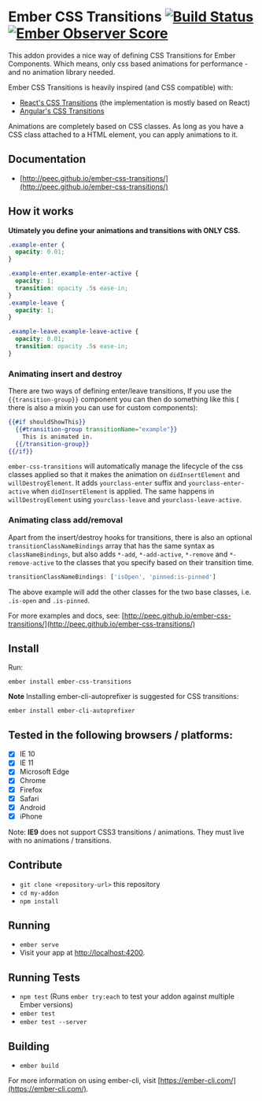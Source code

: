 # Ember CSS Transitions [![Build Status](https://travis-ci.org/peec/ember-css-transitions.svg)](https://travis-ci.org/peec/ember-css-transitions.svg) [![Ember Observer Score](http://emberobserver.com/badges/ember-css-transitions.svg)](http://emberobserver.com/addons/ember-css-transitions)

This addon provides a nice way of defining CSS Transitions for Ember Components. Which means, only css based animations for performance - and no animation library needed.

Ember CSS Transitions is heavily inspired (and CSS compatible) with:

- [React's CSS Transitions](https://facebook.github.io/react/docs/animation.html) (the implementation is mostly based on React)
- [Angular's CSS Transitions](https://docs.angularjs.org/api/ngAnimate)

Animations are completely based on CSS classes. As long as you have a CSS class attached to a HTML element, you can apply animations to it.


## Documentation

- [http://peec.github.io/ember-css-transitions/](http://peec.github.io/ember-css-transitions/)

## How it works

**Utimately you define your animations and transitions with ONLY CSS.**

```css
.example-enter {
  opacity: 0.01;
}

.example-enter.example-enter-active {
  opacity: 1;
  transition: opacity .5s ease-in;
}
.example-leave {
  opacity: 1;
}

.example-leave.example-leave-active {
  opacity: 0.01;
  transition: opacity .5s ease-in;
}
```

### Animating insert and destroy

There are two ways of defining enter/leave transitions,
If you use the `{{transition-group}}` component you can then do something like this ( there is also a mixin you can use for custom components):

```handlebars
{{#if shouldShowThis}}
  {{#transition-group transitionName="example"}}
    This is animated in.
  {{/transition-group}}
{{/if}}
```

`ember-css-transitions` will automatically manage the lifecycle of the css classes applied so that it makes the animation on `didInsertElement` and `willDestroyElement`.
It adds `yourclass-enter` suffix and `yourclass-enter-active` when `didInsertElement` is applied. The same happens in `willDestroyElement` using `yourclass-leave` and `yourclass-leave-active`.

### Animating class add/removal

Apart from the insert/destroy hooks for transitions, there is also an optional `transitionClassNameBindings` array
that has the same syntax as `classNameBindings`, but also adds `*-add`, `*-add-active`, `*-remove` and `*-remove-active` to the
classes that you specify based on their transition time.

```js
transitionClassNameBindings: ['isOpen', 'pinned:is-pinned']
```

The above example will add the other classes for the two base classes, i.e. `.is-open` and `.is-pinned`.

For more examples and docs, see: [http://peec.github.io/ember-css-transitions/](http://peec.github.io/ember-css-transitions/)

## Install

Run:

```
ember install ember-css-transitions

```

**Note** Installing ember-cli-autoprefixer is suggested for CSS transitions:

```
ember install ember-cli-autoprefixer
```

## Tested in the following browsers / platforms:

- [x] IE 10
- [x] IE 11
- [x] Microsoft Edge
- [x] Chrome
- [x] Firefox
- [x] Safari
- [x] Android
- [x] iPhone

Note: **IE9** does not support CSS3 transitions / animations. They must live with no animations / transitions.

## Contribute

* `git clone <repository-url>` this repository
* `cd my-addon`
* `npm install`

## Running

* `ember serve`
* Visit your app at [http://localhost:4200](http://localhost:4200).

## Running Tests

* `npm test` (Runs `ember try:each` to test your addon against multiple Ember versions)
* `ember test`
* `ember test --server`

## Building

* `ember build`

For more information on using ember-cli, visit [https://ember-cli.com/](https://ember-cli.com/).
